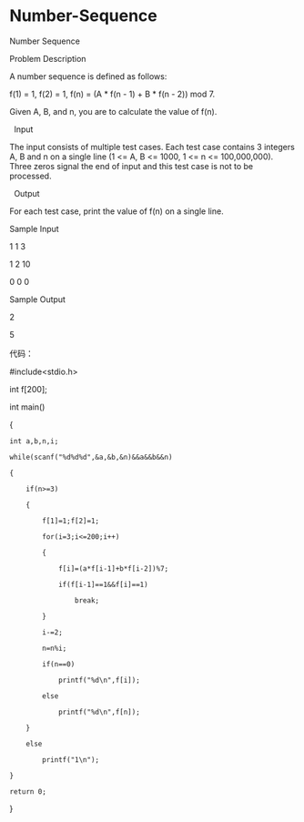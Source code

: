 # Number-Sequence

Number Sequence

Problem Description

A number sequence is defined as follows:


f(1) = 1, f(2) = 1, f(n) = (A * f(n - 1) + B * f(n - 2)) mod 7.


Given A, B, and n, you are to calculate the value of f(n).

 
Input

The input consists of multiple test cases. Each test case contains 3 integers A, B and n on a single line (1 <= A, B <= 1000, 1 <= n <= 100,000,000). Three zeros signal the end of input and this test case is not to be processed.

 
Output

For each test case, print the value of f(n) on a single line. 


Sample Input

1 1 3

1 2 10

0 0 0 

Sample Output

2

5

代码：

#include<stdio.h>

int f[200];

int main()

{

    int a,b,n,i;
    
    while(scanf("%d%d%d",&a,&b,&n)&&a&&b&&n)
    
    {
    
        if(n>=3)
        
        {
        
            f[1]=1;f[2]=1;
            
            for(i=3;i<=200;i++)
            
            {
            
                f[i]=(a*f[i-1]+b*f[i-2])%7;
                
                if(f[i-1]==1&&f[i]==1)
                
                    break;
                    
            }
            
            i-=2;
            
            n=n%i;
            
            if(n==0)
            
                printf("%d\n",f[i]);
                
            else
            
                printf("%d\n",f[n]);
                
        }
        
        else
        
            printf("1\n");
            
    }
    
    return 0;
    
}
